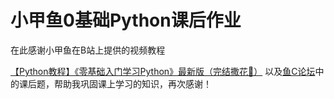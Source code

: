 # 小甲鱼0基础Python课后作业

在此感谢小甲鱼在B站上提供的视频教程

[【Python教程】《零基础入门学习Python》最新版（完结撒花🎉）](https://www.bilibili.com/video/BV1c4411e77t?vd_source=85257cf9545fb64c0336a3c6f596e392)
以及[鱼C论坛](https://fishc.com.cn/)中的课后题，帮助我巩固课上学习的知识，再次感谢！
